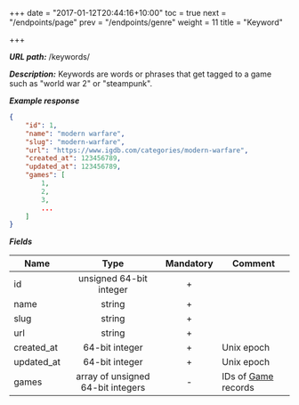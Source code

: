 +++
date = "2017-01-12T20:44:16+10:00"
toc = true
next = "/endpoints/page"
prev = "/endpoints/genre"
weight = 11
title = "Keyword"

+++

***URL path:*** /keywords/

***Description:*** Keywords are words or phrases that get tagged to a game such as "world war 2" or "steampunk".

***Example response***

```json
{
    "id": 1,
    "name": "modern warfare",
    "slug": "modern-warfare",
    "url": "https://www.igdb.com/categories/modern-warfare",
    "created_at": 123456789,
    "updated_at": 123456789,
    "games": [
        1,
        2,
        3,
        ...
    ]
}
```

***Fields***

| Name       | Type                              | Mandatory | Comment |
| ---------- |:---------------------------------:|:---------:| ------- |
| id         | unsigned 64-bit integer           |     +     ||
| name       | string                            |     +     ||
| slug       | string                            |     +     ||
| url        | string                            |     +     ||
| created_at | 64-bit integer                    |     +     | Unix epoch |
| updated_at | 64-bit integer                    |     +     | Unix epoch |
| games      | array of unsigned 64-bit integers |     -     | IDs of [Game](../game) records |
